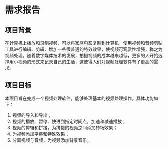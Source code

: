 # 需求报告

## 项目背景

在计算机上播放和录制视频，可以将家庭电影复制到计算机，使用视频和音频剪贴工具进行编辑、剪辑、增加一些很普通的特效效果，使视频可观赏性增强，称之为视频处理。随着数字媒体技术的发展，拍摄视频的成本越来越低，更多的人开始选择用小视频的形式来记录自己的生活，这使得人们对视频处理软件有了更高的需求。


## 项目目标

本项目旨在完成一个视频处理软件，能够处理基本的视频处理操作。具体功能如下：

1. 视频的导入和导出；
2. 视频的播放、暂停、快进到指定时间点，加速和减速播放；
3. 视频的剪辑和拼接，为拼接的视频之间添加转场效果；
4. 为视频添加字幕和特殊效果；
5. 分离视频与音频，为视频添加背景音乐。
